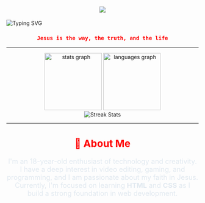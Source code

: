 <h1 align="center">
  <img src="https://readme-typing-svg.demolab.com?font=Fira+Code&weight=500&size=24&pause=1000&color=FF0000&center=true&vCenter=true&width=450&lines=Welcome+to+my+profile+%F0%9F%91%8B%F0%9F%8F%BF" />
</h1>


  <img src="https://www.gifcen.com/wp-content/uploads/2024/05/sukuna-gif-3.gif" alt="Typing SVG"/>
</div>

<div align="center">
  <h3 style="color:#FF0000;"><code>Jesus is the way, the truth, and the life</code></h3>

  <hr/>

  <img src="https://github-readme-stats.vercel.app/api?username=Olukyr&hide_title=false&hide_rank=false&show_icons=true&include_all_commits=true&count_private=true&disable_animations=false&theme=transparent&title_color=FF0000&icon_color=FF0000&text_color=E1E9F0&bg_color=00000000&hide_border=true" height="150" alt="stats graph" />
  
  <img src="https://github-readme-stats.vercel.app/api/top-langs?username=murilothales&locale=en&hide_title=false&layout=compact&card_width=320&langs_count=5&theme=transparent&title_color=FF0000&text_color=E1E9F0&bg_color=00000000&hide_border=true" height="150" alt="languages graph" />
</div>

<div align="center">
  <img src="https://github-readme-streak-stats.herokuapp.com/?user=bxnefly&theme=transparent&background=00000000&hide_border=true&ring=FF0000&fire=FF0000&currStreakLabel=FF0000&sideLabels=E1E9F0&dates=E1E9F0&sideNums=E1E9F0" alt="Streak Stats" />
</div>

---

<div align="center">
  <h2 style="color:#FF0000; font-size: 26px;">🙋 About Me</h2>
  <p style="font-size: 18px; color:#E1E9F0; max-width: 600px;">
    I'm an 18-year-old enthusiast of technology and creativity. I have a deep interest in video editing, gaming, and programming, and I am passionate about my faith in Jesus. Currently, I'm focused on learning <strong>HTML</strong> and <strong>CSS</strong> as I build a strong foundation in web development.
  </p>
</div>
